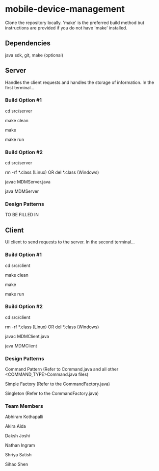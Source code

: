 # mobile-device-management

Clone the repository locally. 'make' is the preferred build method but instructions are provided if you do not have 'make' installed.

## Dependencies

java sdk, git, make (optional)

## Server

Handles the client requests and handles the storage of information. In the first terminal...

### Build Option #1

cd src/server

make clean

make

make run

### Build Option #2

cd src/server

rm -rf *.class (Linux) OR del *.class (Windows)

javac MDMServer.java

java MDMServer

### Design Patterns

TO BE FILLED IN

## Client

UI client to send requests to the server. In the second terminal...

### Build Option #1

cd src/client

make clean

make

make run

### Build Option #2

cd src/client

rm -rf *.class (Linux) OR del *.class (Windows)

javac MDMClient.java

java MDMClient

### Design Patterns

Command Pattern (Refer to Command.java and all other <COMMAND_TYPE>Command.java files)

Simple Factory (Refer to the CommandFactory.java)

Singleton (Refer to the CommandFactory.java)

### Team Members

Abhiram Kothapalli

Akira Aida

Daksh Joshi

Nathan Ingram

Shriya Satish

Sihao Shen
